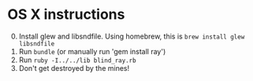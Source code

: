 # OS X instructions

0. Install glew and libsndfile. Using homebrew, this is `brew install glew libsndfile`
1. Run `bundle` (or manually run 'gem install ray')
2. Run `ruby -I../../lib blind_ray.rb`
3. Don't get destroyed by the mines!
